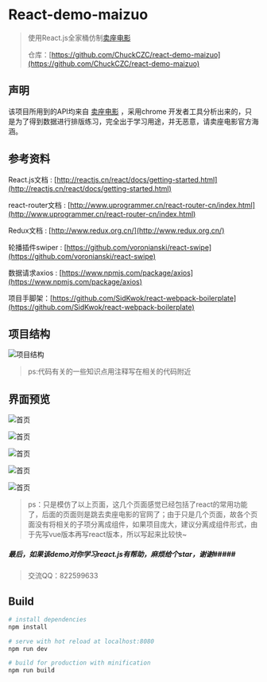 # React-demo-maizuo

> 使用React.js全家桶仿制[卖座电影](http://m.maizuo.com/v4/?co=maizuo)
>
> 仓库：[https://github.com/ChuckCZC/react-demo-maizuo](https://github.com/ChuckCZC/react-demo-maizuo)

## 声明

该项目所用到的API均来自 [卖座电影](http://m.maizuo.com/v4/?co=maizuo) ，采用chrome 开发者工具分析出来的，只是为了得到数据进行排版练习，完全出于学习用途，并无恶意，请卖座电影官方海涵。

## 参考资料

React.js文档 : [http://reactjs.cn/react/docs/getting-started.html](http://reactjs.cn/react/docs/getting-started.html)

react-router文档 : [http://www.uprogrammer.cn/react-router-cn/index.html](http://www.uprogrammer.cn/react-router-cn/index.html)

Redux文档 : [http://www.redux.org.cn/](http://www.redux.org.cn/)

轮播插件swiper : [https://github.com/voronianski/react-swipe](https://github.com/voronianski/react-swipe)

数据请求axios : [https://www.npmjs.com/package/axios](https://www.npmjs.com/package/axios)

项目手脚架：[https://github.com/SidKwok/react-webpack-boilerplate](https://github.com/SidKwok/react-webpack-boilerplate)

## 项目结构

![项目结构](readme_img/1.png)

> ps:代码有关的一些知识点用注释写在相关的代码附近

## 界面预览

![首页](readme_img/home.png)

![首页](readme_img/film.png)

![首页](readme_img/detail.png)

![首页](readme_img/cinema.png)

![首页](readme_img/cinema_2.png)

> ps：只是模仿了以上页面，这几个页面感觉已经包括了react的常用功能了，后面的页面则是跳去卖座电影的官网了；由于只是几个页面，故各个页面没有将相关的子项分离成组件，如果项目庞大，建议分离成组件形式，由于先写vue版本再写react版本，所以写起来比较快~

##### 最后，如果该demo对你学习react.js有帮助，麻烦给个star，谢谢#####

>  交流QQ：822599633

## Build 

``` bash
# install dependencies
npm install

# serve with hot reload at localhost:8080
npm run dev

# build for production with minification
npm run build
```
